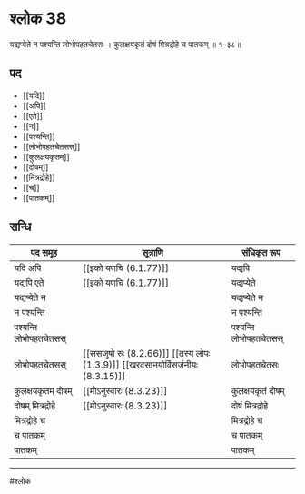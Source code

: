 # श्लोक 38

यद्यप्येते न पश्यन्ति लोभोपहतचेतसः ।
कुलक्षयकृतं दोषं मित्रद्रोहे च पातकम् ॥ १-३८॥


## पद 

- [[यदि]]
- [[अपि]]
- [[एते]]
- [[न]]
- [[पश्यन्ति]]
- [[लोभोपहतचेतसस्]]
- [[कुलक्षयकृतम्]]
- [[दोषम्]]
- [[मित्रद्रोहे]]
- [[च]]
- [[पातकम्]]

## सन्धि

| पद समूह | सूत्राणि | संधिकृत रूप |
| ----- | ----- | ----- |
| यदि अपि |  [[इको यणचि (6.1.77)]] | यद्यपि |
| यद्यपि एते |  [[इको यणचि (6.1.77)]] | यद्यप्येते |
| यद्यप्येते न |  | यद्यप्येते न |
| न पश्यन्ति |  | न पश्यन्ति |
| पश्यन्ति लोभोपहतचेतसस् |  | पश्यन्ति लोभोपहतचेतसस् |
| लोभोपहतचेतसस् |  [[ससजुषो रुः (8.2.66)]] [[तस्य लोपः (1.3.9)]] [[खरवसानयोर्विसर्जनीयः (8.3.15)]] | लोभोपहतचेतसः |
| कुलक्षयकृतम् दोषम् |  [[मोऽनुस्वारः (8.3.23)]] | कुलक्षयकृतं दोषम् |
| दोषम् मित्रद्रोहे |  [[मोऽनुस्वारः (8.3.23)]] | दोषं मित्रद्रोहे |
| मित्रद्रोहे च |  | मित्रद्रोहे च |
| च पातकम् |  | च पातकम् |
| पातकम् |  | पातकम् |


---

#श्लोक